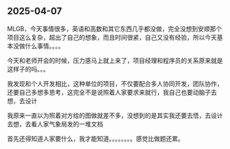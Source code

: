 ## 2025-04-07
MLGB，今天事情很多，英语和高数和其它东西几乎都没做，完全没想到安顺那个项目这么复杂，超出了自己的想象，而且时间很紧，自己又没有经验，所以今天基本没做什么事情。。。。

今天和老师开会的时候，压力感马上就上来了，项目经理和程序员的关系原来就是这样子的吗。。。

我发现和个人开发相比，这种单位的项目，不仅要配合多人协同开发，团队协作，还要自己多想多思考，这完全不是说照着人家要求来就行，我自己也要动脑子去想，去设计

我原来一直以为照着对方给的图做就差不多，没想到的是其实我还要去悟，去设计去想，去看人家气象局发的一堆文档

首先还得知道人家要什么，我才能知道。。。。。。。。感觉比做题还累。
